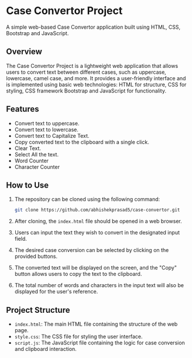 # Case Convertor Project

A simple web-based Case Convertor application built using HTML, CSS, Bootstrap and JavaScript.

## Overview

The Case Convertor Project is a lightweight web application that allows users to convert text between different cases, such as uppercase, lowercase, camel case, and more. It provides a user-friendly interface and is implemented using basic web technologies: HTML for structure, CSS for styling, CSS framework Bootstrap and JavaScript for functionality.

## Features

- Convert text to uppercase.
- Convert text to lowercase.
- Convert text to Capitalize Text.
- Copy converted text to the clipboard with a single click.
- Clear Text.
- Select All the text.
- Word Counter
- Character Counter

## How to Use

1. The repository can be cloned using the following command:

    ```bash
    git clone https://github.com/abhishekprasad5/case-convertor.git
    ```

2. After cloning, the `index.html` file should be opened in a web browser.

3. Users can input the text they wish to convert in the designated input field.

4. The desired case conversion can be selected by clicking on the provided buttons.

5. The converted text will be displayed on the screen, and the "Copy" button allows users to copy the text to the clipboard.

6. The total number of words and characters in the input text will also be displayed for the user's reference.

## Project Structure

- `index.html`: The main HTML file containing the structure of the web page.
- `style.css`: The CSS file for styling the user interface.
- `script.js`: The JavaScript file containing the logic for case conversion and clipboard interaction.
